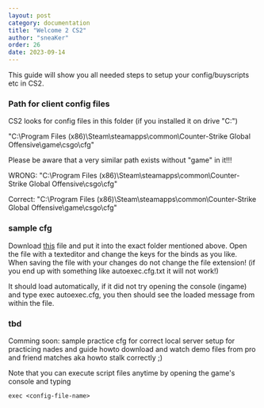 ```yaml
---
layout: post
category: documentation
title: "Welcome 2 CS2"
author: "sneaKer"
order: 26
date: 2023-09-14
---
```


This guide will show you all needed steps to setup your config/buyscripts etc in CS2.

### Path for client config files ###

CS2 looks for config files in this folder (if you installed it on drive "C:")

  "C:\Program Files (x86)\Steam\steamapps\common\Counter-Strike Global Offensive\game\csgo\cfg"

Please be aware that a very similar path exists without "game" in it!!!

WRONG: "C:\Program Files (x86)\Steam\steamapps\common\Counter-Strike Global Offensive\csgo\cfg"

Correct: "C:\Program Files (x86)\Steam\steamapps\common\Counter-Strike Global Offensive\game\csgo\cfg"


### sample cfg ###

Download <a href="autoexec.cfg">this</a> file and put it into the exact folder mentioned above.
Open the file with a texteditor and change the keys for the binds as you like.
When saving the file with your changes do not change the file extension!
(if you end up with something like autoexec.cfg.txt it will not work!)

It should load automatically, if it did not try opening the console (ingame) and type exec autoexec.cfg, you then should see the loaded message from within the file.

### tbd ###

Comming soon: sample practice cfg for correct local server setup for practicing nades and
guide howto download and watch demo files from pro and friend matches aka howto stalk correctly ;)


Note that you can execute script files anytime by opening the game's console and typing

    exec <config-file-name>

